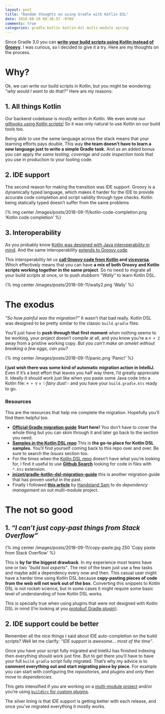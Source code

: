 ```yaml
---
layout: post
title: "Random thoughts on using Gradle with Kotlin DSL"
date: 2018-08-28 08:36:57 -0700
comments: true
categories: gradle kotlin kotlin-dsl multi-module spring
---
```


Since Gradle 3.0 you can [**write your build scripts using Kotlin instead of Groovy**][1]. I was curious, so I decided to give it a try. Here are my thoughts on the process.

<!--more-->


# Why?

Ok, we can write our build scripts in Kotlin, but you might be wondering: _”why would I want to do that?”_ Here are my reasons:

## 1. All things Kotlin

Our backend codebase is _mostly written in Kotlin_. We even wrote our [githooks using Kotlin scripts!][2] So it was only natural to use Kotlin on our build tools too. 

Being able to use the same language across the stack means that your learning efforts pays double. This way **the team doesn’t have to learn a new language just to write a simple Gradle task.** And as an added bonus you can apply _the same testing, coverage and code inspection tools_ that you use in production to your tooling code.

## 2. IDE support

The second reason for making the transition was IDE support. Groovy is a dynamically typed language, which makes it harder for the IDE to provide accurate code completion and script validity through type checks. Kotlin being statically typed doesn’t suffer from the same problems

{% img center /images/posts/2018-09-11/kotlin-code-completion.png ‘Kotlin code completion’ %} 

## 3. Interoperability

As you probably know [Kotlin was designed with Java interoperability in mind][3]. And the same interoperability [extends to Groovy code]().

This interoperability let us **[call Groovy code from Kotlin][5] and [viceversa][6]**. Which effectively means that you can have **a mix of both Groovy and Kotlin scripts working together in the same project**. So no need to migrate all your build scripts at once, or to push stubborn _“Wally”_ to learn Kotlin DSL.

{% img center /images/posts/2018-09-11/wally2.png ‘Wally’ %} 

# The exodus

_”So how painful was the migration?”_ It wasn’t that bad really. Kotlin DSL was designed to be pretty similar to the classic `build.gradle` files. 

You’ll just have to **push through that first moment** when nothing seems to be working, your project doesn’t compile at all, and you know you’re a `⌘ + Z` away from a pristine working copy. _But you can't make an omelet without breaking a few eggs, can you?_

{% img center /images/posts/2018-09-11/panic.png ‘Panic!’ %} 

**I just wish there was some kind of automatic migration action in IntelliJ.** Even if it’s a best effort that leaves you half way there, I’d greatly appreciate it. Ideally it should work just like when you paste some Java code into a Kotlin file: `⌘ + V` + ✨_fairy dust_✨ and you have your `build.gradle.kts` ready to go.

### Resources

This are the resources that help me complete the migration. Hopefully you’ll find them helpful too.

* [**Official Gradle migration guide**][7] **Start here!** You don’t have to cover the whole thing but you can skim through it and later go back to the section you need.
* [**Samples in the Kotlin DSL repo**][8] This is **the go-to place for Kotlin DSL samples**. You’ll find yourself coming back to this repo over and over. Be sure to search the _Issues_ section too.
* For the times when the [Kotlin DSL repo][9] doesn’t have what you’re looking for, I find it useful to use [**Github Search**][10] looking for code in files with `*.kts` extension.
* [**jnizet/gradle-kotlin-dsl-migration-guide**][11] this is another migration guide that has proven useful in the past.
* Finally I followed [**this article**][12] by [Handstand Sam][13] to do _dependency management_ on out multi-module project.

# The not so good

## 1. _“I can’t just copy-past things from Stack Overflow”_

{% img center /images/posts/2018-09-11/copy-paste.jpg 250 ‘Copy paste from Stack Overflow’ %} 

This is **by far the biggest drawback**. In my experience most teams have one or two _”build tool experts”_. The rest of the team just use a few tasks and maybe add a dependency every now and then. This casual user might have a harder time using Kotlin DSL because **copy-pasting pieces of code from the web will not work out of the box**. Converting this snippets to Kotlin DSL is not rocket-science, but in some cases it might require some basic level of understanding of how Kotlin DSL works.

This is specially true when using plugins that were not designed with Kotlin DSL in mind (I’m looking at you [protobuf Gradle plugin][14]).

## 2. IDE support could be better

Remember all the nice things I said about IDE auto-completion on the build scripts? Well let me clarify: _“IDE support is awesome… most of the time”_.

Once you have your script fully migrated and IntelliJ has finished indexing then everything should work just fine. But to get there you’ll have to have your full `build.gradle` script fully migrated. That’s why my advice is to **comment everything out and start migrating piece by piece**. For example you can start with configuring the _repositories_, and _plugins_ and only then move to _dependencies_.

This gets intensified if you are working on a [multi-module project][15] and/or you’re using [`buildSrc` for custom plugins][16].

The silver lining is that IDE support is getting better with each release, and once you’ve migrated everything it mostly works.


[1]:	https://blog.gradle.org/kotlin-meets-gradle
[2]:	https://jivimberg.io/blog/2018/07/03/writing-githooks-in-kotlin/
[3]:	https://kotlinlang.org/docs/reference/java-interop.html
[5]:	https://guides.gradle.org/migrating-build-logic-from-groovy-to-kotlin/#calling_kotlin_from_groovy_2
[6]:	https://guides.gradle.org/migrating-build-logic-from-groovy-to-kotlin/#calling_kotlin_from_groovy
[7]:	https://guides.gradle.org/migrating-build-logic-from-groovy-to-kotlin/
[8]:	https://github.com/gradle/kotlin-dsl/tree/master/samples/
[9]:	https://github.com/gradle/kotlin-dsl/tree/master/samples/
[10]:	https://github.com/search/advanced
[11]:	https://github.com/jnizet/gradle-kotlin-dsl-migration-guide
[12]:	https://handstandsam.com/2018/02/11/kotlin-buildsrc-for-better-gradle-dependency-management/
[13]:	https://handstandsam.com/about-me/
[14]:	https://github.com/google/protobuf-gradle-plugin/issues/219
[15]:	https://guides.gradle.org/creating-multi-project-builds/
[16]:	https://docs.gradle.org/current/userguide/custom_plugins.html